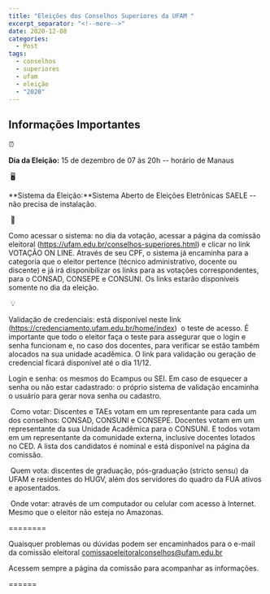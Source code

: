 ```yaml
---
title: "Eleições dos Conselhos Superiores da UFAM "
excerpt_separator: "<!--more-->"
date: 2020-12-08
categories:
  - Post
tags:
  - conselhos
  - superiores
  - ufam
  - eleição
  - "2020"
---
```


## Informações Importantes

⏰ 

**Dia da Eleição:** 15 de dezembro de 07 às 20h -- horário de Manaus

 🖥️

**Sistema da Eleição:**Sistema Aberto de Eleições Eletrônicas SAELE -- não precisa de instalação.

 🔑

Como acessar o sistema: no dia da votação, acessar a página da comissão eleitoral (https://ufam.edu.br/conselhos-superiores.html) e clicar no link VOTAÇÃO ON LINE. Através de seu CPF, o sistema já encaminha para a categoria que o eleitor pertence (técnico administrativo, docente ou discente) e já irá disponibilizar os links para as votações correspondentes, para o CONSAD, CONSEPE e CONSUNI. Os links estarão disponíveis somente no dia da eleição.

 💡

Validação de credenciais: está disponível neste link (https://credenciamento.ufam.edu.br/home/index)  o teste de acesso. É importante que todo o eleitor faça o teste para assegurar que o login e senha funcionam e, no caso dos docentes, para verificar se estão também alocados na sua unidade acadêmica. O link para validação ou geração de credencial ficará disponível até o dia 11/12. 

Login e senha: os mesmos do Ecampus ou SEI. Em caso de esquecer a senha ou não estar cadastrado: o próprio sistema de validação encaminha o usuário para gerar nova senha ou cadastro.

 Como votar: Discentes e TAEs votam em um representante para cada um dos conselhos: CONSAD, CONSUNI e CONSEPE. Docentes votam em um representante da sua Unidade Acadêmica para o CONSUNI. E todos votam em um representante da comunidade externa, inclusive docentes lotados no CED. A lista dos candidatos é nominal e está disponível na página da comissão.

 Quem vota: discentes de graduação, pós-graduação (stricto sensu) da UFAM e residentes do HUGV, além dos servidores do quadro da FUA ativos e aposentados.

 Onde votar: através de um computador ou celular com acesso à Internet. Mesmo que o eleitor não esteja no Amazonas. 

========

Quaisquer problemas ou dúvidas podem ser encaminhados para o e-mail da comissão eleitoral comissaoeleitoralconselhos@ufam.edu.br

Acessem sempre a página da comissão para acompanhar as informações.

======

